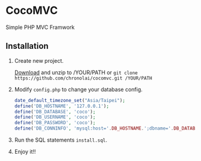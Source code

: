 CocoMVC
=======

Simple PHP MVC Framwork


## Installation

1. Create new project.

	[Download](https://github.com/chronolai/cocomvc/archive/master.zip) and unzip to /YOUR/PATH
	or
	`git clone https://github.com/chronolai/cocomvc.git /YOUR/PATH`

2. Modify `config.php` to change your database config.
	```php
	date_default_timezone_set("Asia/Taipei");
	define('DB_HOSTNAME', '127.0.0.1');
	define('DB_DATABASE', 'coco');
	define('DB_USERNAME', 'coco');
	define('DB_PASSWORD', 'coco');
	define('DB_CONNINFO', 'mysql:host='.DB_HOSTNAME.';dbname='.DB_DATABASE.';charset=utf8');
	```

3. Run the SQL statements `install.sql`.

4. Enjoy it!!

